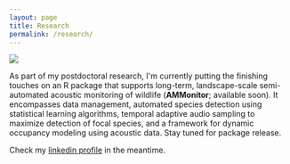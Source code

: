```yaml
---
layout: page
title: Research
permalink: /research/
---
```


![](http://cbalantic.github.io/images/research1.JPG)

As part of my postdoctoral research, I'm currently putting the finishing touches on an R package that supports long-term, landscape-scale semi-automated acoustic monitoring of wildlife (**AMMonitor**; available soon). It encompasses data management, automated species detection using statistical learning algorithms, temporal adaptive audio sampling to maximize detection of focal species, and a framework for dynamic occupancy modeling using acoustic data. Stay tuned for package release.

Check my [linkedin profile](https://www.linkedin.com/in/cathleenbalantic/) in the meantime. 
